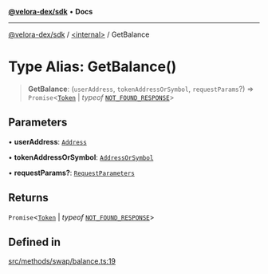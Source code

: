 [**@velora-dex/sdk**](../../README.md) • **Docs**

***

[@velora-dex/sdk](../../globals.md) / [\<internal\>](../README.md) / GetBalance

# Type Alias: GetBalance()

> **GetBalance**: (`userAddress`, `tokenAddressOrSymbol`, `requestParams`?) => `Promise`\<[`Token`](../../type-aliases/Token.md) \| *typeof* [`NOT_FOUND_RESPONSE`](../variables/NOT_FOUND_RESPONSE.md)\>

## Parameters

• **userAddress**: [`Address`](../../type-aliases/Address.md)

• **tokenAddressOrSymbol**: [`AddressOrSymbol`](../../type-aliases/AddressOrSymbol.md)

• **requestParams?**: [`RequestParameters`](RequestParameters.md)

## Returns

`Promise`\<[`Token`](../../type-aliases/Token.md) \| *typeof* [`NOT_FOUND_RESPONSE`](../variables/NOT_FOUND_RESPONSE.md)\>

## Defined in

[src/methods/swap/balance.ts:19](https://github.com/VeloraDEX/sdk/blob/master/src/methods/swap/balance.ts#L19)
